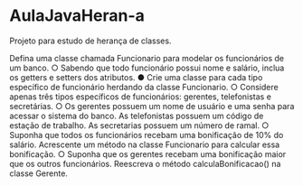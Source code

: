 # AulaJavaHeran-a
Projeto para estudo de herança de classes.

Defina uma classe chamada Funcionario para modelar os funcionários de um
banco.
○ Sabendo que todo funcionário possui nome e salário, inclua os getters e setters dos atributos.
● Crie uma classe para cada tipo específico de funcionário herdando da classe
Funcionario.
○ Considere apenas três tipos específicos de funcionários: gerentes, telefonistas e secretárias.
○ Os gerentes possuem um nome de usuário e uma senha para acessar o sistema do banco.
As telefonistas possuem um código de estação de trabalho. As secretarias possuem um
número de ramal.
○ Suponha que todos os funcionários recebam uma bonificação de 10% do salário. Acrescente
um método na classe Funcionario para calcular essa bonificação.
○ Suponha que os gerentes recebam uma bonificação maior que os outros funcionários.
Reescreva o método calculaBonificacao() na classe Gerente.
